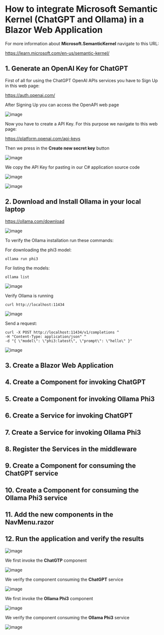 # How to integrate Microsoft Semantic Kernel (ChatGPT and Ollama) in a Blazor Web Application

For more information about **Microsoft.SemanticKernel** navigate to this URL: 

https://learn.microsoft.com/en-us/semantic-kernel/

## 1. Generate an OpenAI Key for ChatGPT

First of all for using the ChatGPT OpenAI APIs services you have to Sign Up in this web page:

https://auth.openai.com/

After Signing Up you can access the OpenAPI web page

![image](https://github.com/user-attachments/assets/20ecd685-eb1e-48c1-80e1-9f599901e2bd)

Now you have to create a API Key. For this purpose we navigate to this web page:

https://platform.openai.com/api-keys

Then we press in the **Create new secret key** button

![image](https://github.com/user-attachments/assets/e4bab1b3-0bca-4bdb-8166-5603e85d4ee7)

We copy the API Key for pasting in our C# application source code

![image](https://github.com/user-attachments/assets/f76ead90-2112-4879-9930-1fc6ca1c08d2)

![image](https://github.com/user-attachments/assets/24877c5d-6e53-4e4c-8528-c9ada1f0c817)

## 2. Download and Install Ollama in your local laptop

https://ollama.com/download

![image](https://github.com/user-attachments/assets/b89a70a5-a5ff-4f81-83e4-ea352d7d1fd9)

To verify the Ollama installation run these commands:

For downloading the phi3 model:

```
ollama run phi3
```

For listing the models:

```
ollama list
```

![image](https://github.com/user-attachments/assets/caf096b3-2d59-4534-b943-6685e3f1f3ef)

Verify Ollama is running

```
curl http://localhost:11434
```

![image](https://github.com/user-attachments/assets/f54ed356-d5b5-4e97-8652-e5abee40df6b)

Send a request:

```
curl -X POST http://localhost:11434/v1/completions ^
-H "Content-Type: application/json" ^
-d "{ \"model\": \"phi3:latest\", \"prompt\": \"hello\" }"
```

![image](https://github.com/user-attachments/assets/fd1abcd5-967a-44f8-adc4-82ed4d784783)

## 3. Create a Blazor Web Application


## 4. Create a Component for invoking ChatGPT


## 5. Create a Component for invoking Ollama Phi3 


## 6. Create a Service for invoking ChatGPT


## 7. Create a Service for invoking Ollama Phi3



## 8. Register the Services in the middleware 


## 9. Create a Component for consuming the ChatGPT service


## 10. Create a Component for consuming the Ollama Phi3 service


## 11. Add the new components in the NavMenu.razor


## 12. Run the application and verify the results

![image](https://github.com/user-attachments/assets/5c686d06-f31e-401e-98fa-9f10bfe378ce)

We first invoke the **ChatGTP** component

![image](https://github.com/user-attachments/assets/27e6fedb-7b44-4743-8f4b-e3575fef959b)

We verify the component consuming the **ChatGPT** service

![image](https://github.com/user-attachments/assets/d8ca6469-e509-41ee-8878-fff5e0156b28)

We first invoke the **Ollama Phi3** component

![image](https://github.com/user-attachments/assets/b74d8c66-56cc-4823-aac7-f661ac5cbc79)

We verify the component consuming the **Ollama Phi3** service

![image](https://github.com/user-attachments/assets/7aa77ecd-4033-4ab2-b2a5-fe25d1c44d0b)

